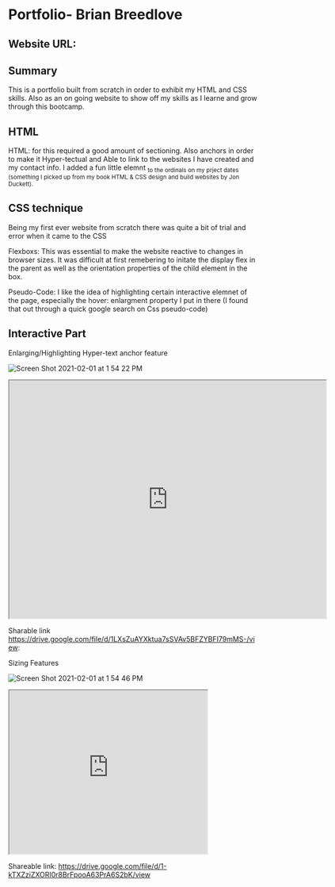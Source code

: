 
# Portfolio- Brian Breedlove

## Website URL: 

## Summary

This is a portfolio built from scratch in order to exhibit my HTML and CSS skills. Also as an on going website to show off my skills as I learne and grow through this bootcamp.

## HTML 

HTML: for this required a good amount of sectioning. Also anchors in order to make it Hyper-tectual and Able to link to the websites I have created and my contact info. I added a fun little elemnt  <sub> to the ordinals on my prject dates (something I picked up from my book HTML & CSS design and build websites by Jon Duckett). 

## CSS technique

Being my first ever website from scratch there was quite a bit of trial and error when it came to the CSS

Flexboxs: This was essential to make the website reactive to changes in browser sizes. It was difficult at first remebering to initate the display flex in the parent as well as the orientation properties of the child element in the box.

Pseudo-Code: I like the idea of highlighting certain interactive elemnet of the page, especially the hover: enlargment property I put in there (I found that out  through a quick google search on Css pseudo-code)


## Interactive Part

Enlarging/Highlighting Hyper-text anchor feature

![Screen Shot 2021-02-01 at 1 54 22 PM](https://user-images.githubusercontent.com/76604281/106519464-8e4ab780-6498-11eb-95d0-2bfa5bddbe05.png)




<iframe src="https://drive.google.com/file/d/1LXsZuAYXktua7sSVAv5BFZYBFI79mMS-/preview" width="640" height="480"></iframe>

Sharable link https://drive.google.com/file/d/1LXsZuAYXktua7sSVAv5BFZYBFI79mMS-/view:



Sizing Features

![Screen Shot 2021-02-01 at 1 54 46 PM](https://user-images.githubusercontent.com/76604281/106519640-d8339d80-6498-11eb-9265-3ae12024ddc8.png)


<iframe src="https://drive.google.com/file/d/1-kTXZziZXORI0r8BrFpooA63PrA6S2bK/preview" width="400" height="330" control ></iframe>

Shareable link: https://drive.google.com/file/d/1-kTXZziZXORI0r8BrFpooA63PrA6S2bK/view 
